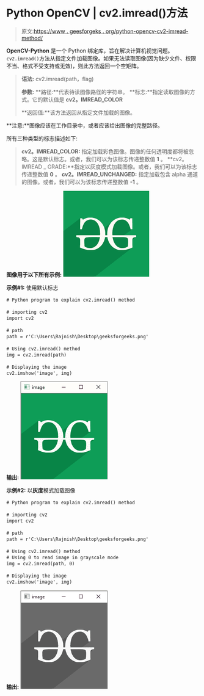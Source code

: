 # Python OpenCV | cv2.imread()方法

> 原文:[https://www . geesforgeks . org/python-opencv-cv2-imread-method/](https://www.geeksforgeeks.org/python-opencv-cv2-imread-method/)

**OpenCV-Python** 是一个 Python 绑定库，旨在解决计算机视觉问题。
`cv2.imread()`方法从指定文件加载图像。如果无法读取图像(因为缺少文件、权限不当、格式不受支持或无效)，则此方法返回一个空矩阵。

> **语法:** cv2.imread(path，flag)
> 
> **参数:**
> **路径:**代表待读图像路径的字符串。
> **标志:**指定读取图像的方式。它的默认值是 **cv2。IMREAD_COLOR**
> 
> **返回值:**该方法返回从指定文件加载的图像。

**注意:**图像应该在工作目录中，或者应该给出图像的完整路径。

所有三种类型的标志描述如下:

> **cv2。IMREAD_COLOR:** 指定加载彩色图像。图像的任何透明度都将被忽略。这是默认标志。或者，我们可以为该标志传递整数值 **1** 。
> **cv2。IMREAD _ GRADE:**指定以灰度模式加载图像。或者，我们可以为该标志传递整数值 **0** 。
> **cv2。IMREAD_UNCHANGED:** 指定加载包含 alpha 通道的图像。或者，我们可以为该标志传递整数值 **-1** 。

**图像用于以下所有示例:**
![](img/c8773af5d93591c46b33a4bf4342545d.png)

**示例#1:** 使用默认标志

```
# Python program to explain cv2.imread() method

# importing cv2 
import cv2

# path
path = r'C:\Users\Rajnish\Desktop\geeksforgeeks.png'

# Using cv2.imread() method
img = cv2.imread(path)

# Displaying the image
cv2.imshow('image', img)
```

**输出:**
![](img/996f52713f26dd21ef93a947d4ed5ce4.png)

**示例#2:**
以**灰度**模式加载图像

```
# Python program to explain cv2.imread() method

# importing cv2 
import cv2

# path
path = r'C:\Users\Rajnish\Desktop\geeksforgeeks.png'

# Using cv2.imread() method
# Using 0 to read image in grayscale mode
img = cv2.imread(path, 0)

# Displaying the image
cv2.imshow('image', img)
```

**输出:**
![](img/9eac563803dd3d586b153f5f3a5db1e4.png)